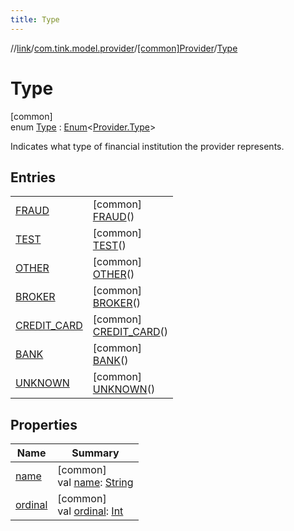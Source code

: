 ```yaml
---
title: Type
---
```

//[link](../../../../index.html)/[com.tink.model.provider](../../index.html)/[[common]Provider](../index.html)/[Type](index.html)



# Type



[common]\
enum [Type](index.html) : [Enum](https://kotlinlang.org/api/latest/jvm/stdlib/kotlin/-enum/index.html)&lt;[Provider.Type](index.html)&gt; 

Indicates what type of financial institution the provider represents.



## Entries


| | |
|---|---|
| [FRAUD](-f-r-a-u-d/index.html) | [common]<br>[FRAUD](-f-r-a-u-d/index.html)() |
| [TEST](-t-e-s-t/index.html) | [common]<br>[TEST](-t-e-s-t/index.html)() |
| [OTHER](-o-t-h-e-r/index.html) | [common]<br>[OTHER](-o-t-h-e-r/index.html)() |
| [BROKER](-b-r-o-k-e-r/index.html) | [common]<br>[BROKER](-b-r-o-k-e-r/index.html)() |
| [CREDIT_CARD](-c-r-e-d-i-t_-c-a-r-d/index.html) | [common]<br>[CREDIT_CARD](-c-r-e-d-i-t_-c-a-r-d/index.html)() |
| [BANK](-b-a-n-k/index.html) | [common]<br>[BANK](-b-a-n-k/index.html)() |
| [UNKNOWN](-u-n-k-n-o-w-n/index.html) | [common]<br>[UNKNOWN](-u-n-k-n-o-w-n/index.html)() |


## Properties


| Name | Summary |
|---|---|
| [name](../../../com.tink.service.network/[common]-sdk-client/-t-i-n-k_-l-i-n-k/index.html#-372974862%2FProperties%2F-1713223439) | [common]<br>val [name](../../../com.tink.service.network/[common]-sdk-client/-t-i-n-k_-l-i-n-k/index.html#-372974862%2FProperties%2F-1713223439): [String](https://kotlinlang.org/api/latest/jvm/stdlib/kotlin/-string/index.html) |
| [ordinal](../../../com.tink.service.network/[common]-sdk-client/-t-i-n-k_-l-i-n-k/index.html#-739389684%2FProperties%2F-1713223439) | [common]<br>val [ordinal](../../../com.tink.service.network/[common]-sdk-client/-t-i-n-k_-l-i-n-k/index.html#-739389684%2FProperties%2F-1713223439): [Int](https://kotlinlang.org/api/latest/jvm/stdlib/kotlin/-int/index.html) |

